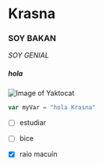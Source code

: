 # Krasna

### SOY BAKAN
_SOY GENIAL_
##### hola

![Image of Yaktocat](https://octodex.github.com/images/yaktocat.png)

```javascript
var myVar = "hola Krasna"
```

- [ ] estudiar
- [ ] bice
- [X] raio macuin


